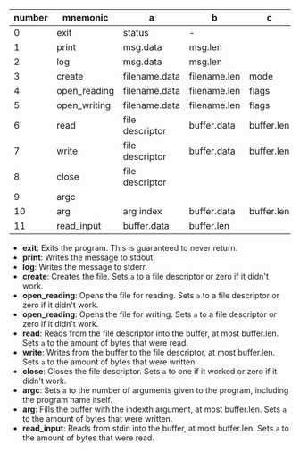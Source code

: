| number | mnemonic     | a               | b            | c          | d    |
| ------ | ------------ | --------------- | ------------ | ---------- | ---- |
| 0      | exit         | status          | -            |            |      |
| 1      | print        | msg.data        | msg.len      |            |      |
| 2      | log          | msg.data        | msg.len      |            |      |
| 3      | create       | filename.data   | filename.len | mode       |      |
| 4      | open_reading | filename.data   | filename.len | flags      | mode |
| 5      | open_writing | filename.data   | filename.len | flags      | mode |
| 6      | read         | file descriptor | buffer.data  | buffer.len |      |
| 7      | write        | file descriptor | buffer.data  | buffer.len |      |
| 8      | close        | file descriptor |              |            |      |
| 9      | argc         |                 |              |            |      |
| 10     | arg          | arg index       | buffer.data  | buffer.len |      |
| 11     | read_input   | buffer.data     | buffer.len   |            |      |

- **exit**: Exits the program. This is guaranteed to never return.
- **print**: Writes the message to stdout.
- **log**: Writes the message to stderr.
- **create**: Creates the file. Sets `a` to a file descriptor or zero if it didn't work.
- **open_reading**: Opens the file for reading. Sets `a` to a file descriptor or zero if it didn't work.
- **open_reading**: Opens the file for writing. Sets `a` to a file descriptor or zero if it didn't work.
- **read**: Reads from the file descriptor into the buffer, at most buffer.len. Sets `a` to the amount of bytes that were read.
- **write**: Writes from the buffer to the file descriptor, at most buffer.len. Sets `a` to the amount of bytes that were written.
- **close**: Closes the file descriptor. Sets `a` to one if it worked or zero if it didn't work.
- **argc**: Sets `a` to the number of arguments given to the program, including the program name itself.
- **arg**: Fills the buffer with the indexth argument, at most buffer.len. Sets `a` to the amount of bytes that were written.
- **read_input**: Reads from stdin into the buffer, at most buffer.len. Sets `a` to the amount of bytes that were read.
